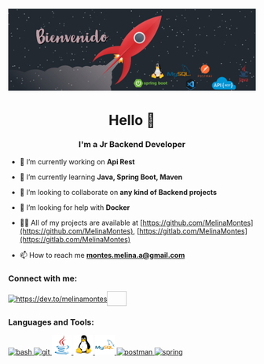 
![Melina Montes](/images/githublogo.png)

<h1 align="center">Hello 👋</h1>
<h3 align="center">I'm a Jr Backend Developer</h3>

- 🔭 I’m currently working on  **Api Rest**

- 🌱 I’m currently learning **Java, Spring Boot, Maven**

- 👯 I’m looking to collaborate on **any kind of Backend projects**

- 🤝 I’m looking for help with **Docker**

- 👨‍💻 All of my projects are available at [https://github.com/MelinaMontes](https://github.com/MelinaMontes), [https://gitlab.com/MelinaMontes](https://gitlab.com/MelinaMontes)

- 📫 How to reach me **montes.melina.a@gmail.com**

<h3 align="left">Connect with me:</h3>
<p align="left">
<a href="https://dev.to/https://dev.to/melinamontes" target="blank"><img align="center" src="https://cdn.jsdelivr.net/npm/simple-icons@3.0.1/icons/dev-dot-to.svg" alt="https://dev.to/melinamontes" height="30" width="40" /></a><a href="https://www.linkedin.com/in/melina-montes" target="blank"><img align="center"  height="30" width="40" /></a>
</p>

<h3 align="left">Languages and Tools:</h3>
<p align="left"> <a href="https://www.gnu.org/software/bash/" target="_blank"> <img src="https://www.vectorlogo.zone/logos/gnu_bash/gnu_bash-icon.svg" alt="bash" width="40" height="40"/> </a> <a href="https://git-scm.com/" target="_blank"> <img src="https://www.vectorlogo.zone/logos/git-scm/git-scm-icon.svg" alt="git" width="40" height="40"/> </a> <a href="https://www.java.com" target="_blank"> <img src="https://raw.githubusercontent.com/devicons/devicon/master/icons/java/java-original.svg" alt="java" width="40" height="40"/> </a> <a href="https://www.linux.org/" target="_blank"> <img src="https://raw.githubusercontent.com/devicons/devicon/master/icons/linux/linux-original.svg" alt="linux" width="40" height="40"/> </a> <a href="https://www.mysql.com/" target="_blank"> <img src="https://raw.githubusercontent.com/devicons/devicon/master/icons/mysql/mysql-original-wordmark.svg" alt="mysql" width="40" height="40"/> </a> <a href="https://postman.com" target="_blank"> <img src="https://www.vectorlogo.zone/logos/getpostman/getpostman-icon.svg" alt="postman" width="40" height="40"/> </a> <a href="https://spring.io/" target="_blank"> <img src="https://www.vectorlogo.zone/logos/springio/springio-icon.svg" alt="spring" width="40" height="40"/> </a> </p>
